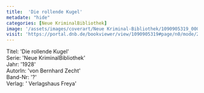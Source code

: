 ```yaml
---
title:  'Die rollende Kugel'
metadate: "hide"
categories: [Neue KriminalBibliothek]
image: '/assets/images/coverart/Neue Kriminal-Bibliothek/1090905319_00000010.jpg'
visit: 'https://portal.dnb.de/bookviewer/view/1090905319#page/n0/mode/2up'
---
```

Titel: 'Die rollende Kugel' <br>
Serie: 'Neue KriminalBibliothek' <br>
Jahr: '1928' <br>
AutorIn: 'von Bernhard Zecht' <br>
Band-Nr: '?' <br>
Verlag: ' Verlagshaus Freya'
